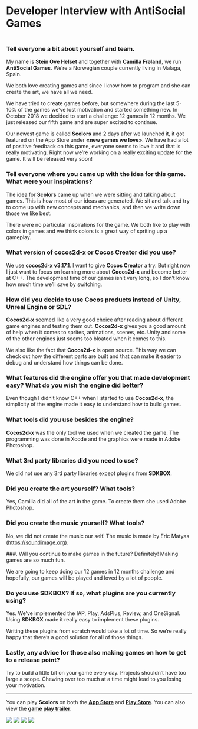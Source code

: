 # Developer Interview with AntiSocial Games

![]()

### Tell everyone a bit about yourself and team.
My name is __Stein Ove Helset__ and together with __Camilla Frøland__, we run __AntiSocial Games__. We’re a Norwegian couple currently living in Malaga, Spain.

We both love creating games and since I know how to program and she can create the art, we have all we need.

We have tried to create games before, but somewhere during the last 5-10% of the games we’ve lost motivation and started something new. In October 2018 we decided to start a challenge: 12 games in 12 months. We just released our fifth game and are super excited to continue.

Our newest game is called __Scolors__ and 2 days after we launched it, it got featured on the App Store under __«new games we love»__. We have had a lot of positive feedback on this game, everyone seems to love it and that is really motivating. Right now we’re working on a really exciting update for the game. It will be released very soon!

### Tell everyone where you came up with the idea for this game. What were your inspirations?
The idea for __Scolors__ came up when we were sitting and talking about games. This is how most of our ideas are generated. We sit and talk and try to come up with new concepts and mechanics, and then we write down those we like best.

There were no particular inspirations for the game. We both like to play with colors in games and we think colors is a great way of spriting up a gameplay.

### What version of cocos2d-x or Cocos Creator did you use?
We use __cocos2d-x v3.17.1__. I want to give __Cocos Creator__ a try. But right now I just want to focus on learning more about __Cocos2d-x__ and become better at C++. The development time of our games isn’t very long, so I don’t know how much time we’ll save by switching.

### How did you decide to use Cocos products instead of Unity, Unreal Engine or SDL?
__Cocos2d-x__ seemed like a very good choice after reading about different game engines and testing them out. __Cocos2d-x__ gives you a good amount of help when it comes to sprites, animations, scenes, etc. Unity and some of the other engines just seems too bloated when it comes to this.

We also like the fact that __Cocos2d-x__ is open source. This way we can check out how the different parts are built and that can make it easier to debug and understand how things can be done.

### What features did the engine offer you that made development easy? What do you wish the engine did better?
Even though I didn’t know C++ when I started to use __Cocos2d-x__, the simplicity of the engine made it easy to understand how to build games. 

### What tools did you use besides the engine?
__Cocos2d-x__ was the only tool we used when we created the game. The programming was done in Xcode and the graphics were made in Adobe Photoshop.

### What 3rd party libraries did you need to use? 
We did not use any 3rd party libraries except plugins from __SDKBOX__.

### Did you create the art yourself? What tools?
Yes, Camilla did all of the art in the game. To create them she used Adobe Photoshop.

### Did you create the music yourself? What tools?
No, we did not create the music our self. The music is made by Eric Matyas (https://soundimage.org).

###. Will you continue to make games in the future?
Definitely! Making games are so much fun. 

We are going to keep doing our 12 games in 12 months challenge and hopefully, our games will be played and loved by a lot of people.

### Do you use SDKBOX? If so, what plugins are you currently using?
Yes. We’ve implemented the IAP, Play, AdsPlus, Review, and OneSignal. Using __SDKBOX__ made it really easy to implement these plugins.

Writing these plugins from scratch would take a lot of time. So we’re really happy that there’s a good solution for all of those things.

### Lastly, any advice for those also making games on how to get to a release point?
Try to build a little bit on your game every day. Projects shouldn’t have too large a scope. Chewing over too much at a time might lead to you losing your motivation.

----

You can play __Scolors__ on both the [__App Store__](https://itunes.apple.com/us/app/scolors/id1451650715) and [__Play Store__](https://play.google.com/store/apps/details?id=games.antisocial.scolors). You can also view the [__game play trailer__](https://youtu.be/vdwJYh7TlpA). 

![](1.png)
![](2.png)
![](3.png)
![](4.png)